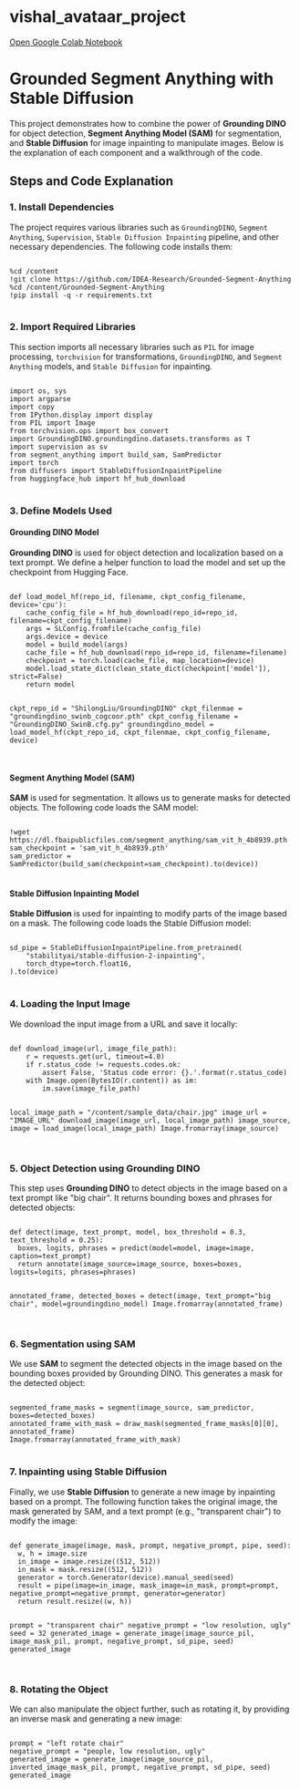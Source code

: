 # vishal_avataar_project
[Open Google Colab Notebook](https://colab.research.google.com/drive/1Fk1wel9FsPWB2HbesL6y72Y-c12t1VGQ?usp=sharing)
<!DOCTYPE html>
<html lang="en">
<head>
    <meta charset="UTF-8">
    <meta name="viewport" content="width=device-width, initial-scale=1.0">
    <title>Grounded Segment Anything with Stable Diffusion</title>
</head>
<body>

<h1>Grounded Segment Anything with Stable Diffusion</h1>

<p>This project demonstrates how to combine the power of <b>Grounding DINO</b> for object detection, <b>Segment Anything Model (SAM)</b> for segmentation, and <b>Stable Diffusion</b> for image inpainting to manipulate images. Below is the explanation of each component and a walkthrough of the code.</p>

<h2>Steps and Code Explanation</h2>

<h3>1. Install Dependencies</h3>
<p>The project requires various libraries such as <code>GroundingDINO</code>, <code>Segment Anything</code>, <code>Supervision</code>, <code>Stable Diffusion Inpainting</code> pipeline, and other necessary dependencies. The following code installs them:</p>
<pre>
<code>
%cd /content
!git clone https://github.com/IDEA-Research/Grounded-Segment-Anything
%cd /content/Grounded-Segment-Anything
!pip install -q -r requirements.txt
</code>
</pre>

<h3>2. Import Required Libraries</h3>
<p>This section imports all necessary libraries such as <code>PIL</code> for image processing, <code>torchvision</code> for transformations, <code>GroundingDINO</code>, and <code>Segment Anything</code> models, and <code>Stable Diffusion</code> for inpainting.</p>
<pre>
<code>
import os, sys
import argparse
import copy
from IPython.display import display
from PIL import Image
from torchvision.ops import box_convert
import GroundingDINO.groundingdino.datasets.transforms as T
import supervision as sv
from segment_anything import build_sam, SamPredictor
import torch
from diffusers import StableDiffusionInpaintPipeline
from huggingface_hub import hf_hub_download
</code>
</pre>

<h3>3. Define Models Used</h3>

<h4>Grounding DINO Model</h4>
<p><b>Grounding DINO</b> is used for object detection and localization based on a text prompt. We define a helper function to load the model and set up the checkpoint from Hugging Face.</p>
<pre>
<code>
def load_model_hf(repo_id, filename, ckpt_config_filename, device='cpu'):
    cache_config_file = hf_hub_download(repo_id=repo_id, filename=ckpt_config_filename)
    args = SLConfig.fromfile(cache_config_file)
    args.device = device
    model = build_model(args)
    cache_file = hf_hub_download(repo_id=repo_id, filename=filename)
    checkpoint = torch.load(cache_file, map_location=device)
    model.load_state_dict(clean_state_dict(checkpoint['model']), strict=False)
    return model

ckpt_repo_id = "ShilongLiu/GroundingDINO"
ckpt_filenmae = "groundingdino_swinb_cogcoor.pth"
ckpt_config_filename = "GroundingDINO_SwinB.cfg.py"
groundingdino_model = load_model_hf(ckpt_repo_id, ckpt_filenmae, ckpt_config_filename, device)
</code>
</pre>

<h4>Segment Anything Model (SAM)</h4>
<p><b>SAM</b> is used for segmentation. It allows us to generate masks for detected objects. The following code loads the SAM model:</p>
<pre>
<code>
!wget https://dl.fbaipublicfiles.com/segment_anything/sam_vit_h_4b8939.pth
sam_checkpoint = 'sam_vit_h_4b8939.pth'
sam_predictor = SamPredictor(build_sam(checkpoint=sam_checkpoint).to(device))
</code>
</pre>

<h4>Stable Diffusion Inpainting Model</h4>
<p><b>Stable Diffusion</b> is used for inpainting to modify parts of the image based on a mask. The following code loads the Stable Diffusion model:</p>
<pre>
<code>
sd_pipe = StableDiffusionInpaintPipeline.from_pretrained(
    "stabilityai/stable-diffusion-2-inpainting",
    torch_dtype=torch.float16,
).to(device)
</code>
</pre>

<h3>4. Loading the Input Image</h3>
<p>We download the input image from a URL and save it locally:</p>
<pre>
<code>
def download_image(url, image_file_path):
    r = requests.get(url, timeout=4.0)
    if r.status_code != requests.codes.ok:
        assert False, 'Status code error: {}.'.format(r.status_code)
    with Image.open(BytesIO(r.content)) as im:
        im.save(image_file_path)

local_image_path = "/content/sample_data/chair.jpg"
image_url = "IMAGE_URL"
download_image(image_url, local_image_path)
image_source, image = load_image(local_image_path)
Image.fromarray(image_source)
</code>
</pre>

<h3>5. Object Detection using Grounding DINO</h3>
<p>This step uses <b>Grounding DINO</b> to detect objects in the image based on a text prompt like "big chair". It returns bounding boxes and phrases for detected objects:</p>
<pre>
<code>
def detect(image, text_prompt, model, box_threshold = 0.3, text_threshold = 0.25):
  boxes, logits, phrases = predict(model=model, image=image, caption=text_prompt)
  return annotate(image_source=image_source, boxes=boxes, logits=logits, phrases=phrases)

annotated_frame, detected_boxes = detect(image, text_prompt="big chair", model=groundingdino_model)
Image.fromarray(annotated_frame)
</code>
</pre>

<h3>6. Segmentation using SAM</h3>
<p>We use <b>SAM</b> to segment the detected objects in the image based on the bounding boxes provided by Grounding DINO. This generates a mask for the detected object:</p>
<pre>
<code>
segmented_frame_masks = segment(image_source, sam_predictor, boxes=detected_boxes)
annotated_frame_with_mask = draw_mask(segmented_frame_masks[0][0], annotated_frame)
Image.fromarray(annotated_frame_with_mask)
</code>
</pre>

<h3>7. Inpainting using Stable Diffusion</h3>
<p>Finally, we use <b>Stable Diffusion</b> to generate a new image by inpainting based on a prompt. The following function takes the original image, the mask generated by SAM, and a text prompt (e.g., "transparent chair") to modify the image:</p>
<pre>
<code>
def generate_image(image, mask, prompt, negative_prompt, pipe, seed):
  w, h = image.size
  in_image = image.resize((512, 512))
  in_mask = mask.resize((512, 512))
  generator = torch.Generator(device).manual_seed(seed)
  result = pipe(image=in_image, mask_image=in_mask, prompt=prompt, negative_prompt=negative_prompt, generator=generator)
  return result.resize((w, h))

prompt = "transparent chair"
negative_prompt = "low resolution, ugly"
seed = 32
generated_image = generate_image(image_source_pil, image_mask_pil, prompt, negative_prompt, sd_pipe, seed)
generated_image
</code>
</pre>

<h3>8. Rotating the Object</h3>
<p>We can also manipulate the object further, such as rotating it, by providing an inverse mask and generating a new image:</p>
<pre>
<code>
prompt = "left rotate chair"
negative_prompt = "people, low resolution, ugly"
generated_image = generate_image(image_source_pil, inverted_image_mask_pil, prompt, negative_prompt, sd_pipe, seed)
generated_image
</code>
</pre>

</body>
</html>

